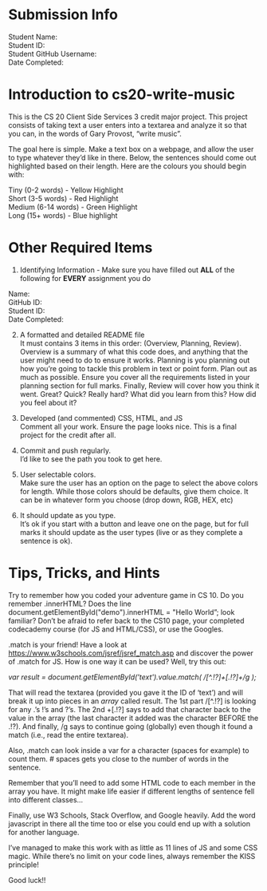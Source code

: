 # Submission Info
Student Name: <br> 
Student ID: <br>
Student GitHub Username: <br>
Date Completed: <br>

# Introduction to cs20-write-music

This is the CS 20 Client Side Services 3 credit major project. This project consists of taking text a user enters into a textarea and analyze it so that you can, in the words of Gary Provost, “write music”. 

The goal here is simple. Make a text box on a webpage, and allow the user to type whatever they’d like in there. Below, the sentences should come out highlighted based on their length. Here are the colours you should begin with:

Tiny (0-2 words) - Yellow Highlight<br>
Short (3-5 words) - Red Highlight<br>
Medium (6-14 words) - Green Highlight<br>
Long (15+ words) - Blue highlight<br>


# Other Required Items

1. Identifying Information - Make sure you have filled out <b>ALL</b> of the following for <b>EVERY</b> assignment you do<br>

Name:<br>
GitHub ID:<br>
Student ID:<br>
Date Completed:<br>

2. A formatted and detailed README file<br>
It must contains 3 items in this order: (Overview, Planning, Review). Overview is a summary of what this code does, and anything that the user might need to do to ensure it works. Planning is you planning out how you’re going to tackle this problem in text or point form. Plan out as much as possible. Ensure you cover all the requirements listed in your planning section for full marks. Finally, Review will cover how you think it went. Great? Quick? Really hard? What did you learn from this? How did you feel about it?

3. Developed (and commented) CSS, HTML, and JS<br>
Comment all your work. Ensure the page looks nice. This is a final project for the credit after all.

4. Commit and push regularly.<br>
I’d like to see the path you took to get here.

5. User selectable colors. <br>
Make sure the user has an option on the page to select the above colors for length. While those colors should be defaults, give them choice. It can be in whatever form you choose (drop down, RGB, HEX, etc)

6. It should update as you type.<br>
It’s ok if you start with a button and leave one on the page, but for full marks it should update as the user types (live or as they complete a sentence is ok).



# Tips, Tricks, and Hints

Try to remember how you coded your adventure game in CS 10. Do you remember .innerHTML? Does the line document.getElementById("demo").innerHTML = "Hello World”; look familiar? Don’t be afraid to refer back to the CS10 page, your completed codecademy course (for JS and HTML/CSS), or use the Googles.

.match is your friend! Have a look at https://www.w3schools.com/jsref/jsref_match.asp and discover the power of .match for JS. How is one way it can be used? Well, try this out:

<I>var result = document.getElementById('text').value.match( /[^\.!\?]+[\.!\?]+/g );</i>

That will read the textarea (provided you gave it the ID of ‘text’) and will break it up into pieces in an <I>array</I> called result. The 1st part /[^\.!\?] is looking for any .’s !’s and ?’s. The 2nd +[\.!\?] says to add that character back to the value in the array (the last character it added was the character BEFORE the .!?). And finally, /g says to continue going (globally) even though it found a match (i.e., read the entire textarea).

Also, .match can look inside a var for a character (spaces for example) to count them. # spaces gets you close to the number of words in the sentence.

Remember that you’ll need to add some HTML code to each member in the array you have. It might make life easier if different lengths of sentence fell into different classes…

Finally, use W3 Schools, Stack Overflow, and Google heavily. Add the word javascript in there all the time too or else you could end up with a solution for another language.


I’ve managed to make this work with as little as 11 lines of JS and some CSS magic. While there’s no limit on your code lines, always remember the KISS principle! 

Good luck!! 
